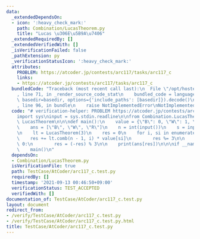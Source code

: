 ```yaml
---
data:
  _extendedDependsOn:
  - icon: ':heavy_check_mark:'
    path: Combination/LucasTheorem.py
    title: "Lucas \u306E\u5B9A\u7406"
  _extendedRequiredBy: []
  _extendedVerifiedWith: []
  _isVerificationFailed: false
  _pathExtension: py
  _verificationStatusIcon: ':heavy_check_mark:'
  attributes:
    PROBLEM: https://atcoder.jp/contests/arc117/tasks/arc117_c
    links:
    - https://atcoder.jp/contests/arc117/tasks/arc117_c
  bundledCode: "Traceback (most recent call last):\n  File \"/opt/hostedtoolcache/Python/3.10.4/x64/lib/python3.10/site-packages/onlinejudge_verify/documentation/build.py\"\
    , line 71, in _render_source_code_stat\n    bundled_code = language.bundle(stat.path,\
    \ basedir=basedir, options={'include_paths': [basedir]}).decode()\n  File \"/opt/hostedtoolcache/Python/3.10.4/x64/lib/python3.10/site-packages/onlinejudge_verify/languages/python.py\"\
    , line 96, in bundle\n    raise NotImplementedError\nNotImplementedError\n"
  code: "# verification-helper: PROBLEM https://atcoder.jp/contests/arc117/tasks/arc117_c\n\
    import sys\ninput = sys.stdin.readline\n\nfrom Combination.LucasTheorem import\
    \ LucasTheorem\n\n\ndef main():\n    value = {\"B\": 0, \"W\": 1, \"R\": 2}\n\
    \    ans = [\"B\", \"W\", \"R\"]\n    n = int(input())\n    s = input()[:-1]\n\
    \n    lt = LucasTheorem(3)\n    res = 0\n    for i, si in enumerate(s):\n    \
    \    res += lt.comb(n - 1, i) * value[si]\n        res %= 3\n\n    if n % 2 ==\
    \ 0:\n        res = (-res) % 3\n\n    print(ans[res])\n\n\nif __name__ == '__main__':\n\
    \    main()\n"
  dependsOn:
  - Combination/LucasTheorem.py
  isVerificationFile: true
  path: TestCase/AtCoder/arc117_c.test.py
  requiredBy: []
  timestamp: '2021-09-13 00:46:50+09:00'
  verificationStatus: TEST_ACCEPTED
  verifiedWith: []
documentation_of: TestCase/AtCoder/arc117_c.test.py
layout: document
redirect_from:
- /verify/TestCase/AtCoder/arc117_c.test.py
- /verify/TestCase/AtCoder/arc117_c.test.py.html
title: TestCase/AtCoder/arc117_c.test.py
---
```

